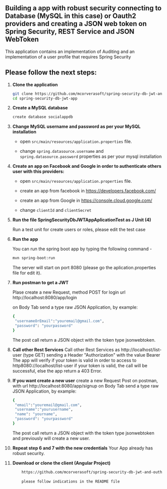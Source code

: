 ## Building a app with robust security connecting to Database (MySQL in this case) or Oauth2 providers and creating a JSON web token on Spring Security, REST Service and JSON WebToken

This application contains an implementation of Auditing and an implementation of a user profile that requires Spring Security

## Please follow the next steps:

1. **Clone the application**

	```bash
	git clone https://github.com/mcorverasoft/spring-security-db-jwt-and-outh2-app.git
	cd spring-security-db-jwt-app
	```

2. **Create a MySQL database**

	```bash
	create database socialappdb
	```

3. **Change MySQL username and password as per your MySQL installation**

	+ open `src/main/resources/application.properties` file.

	+ change `spring.datasource.username` and `spring.datasource.password` properties as per your mysql installation

4. **Create an app on Facebook and Google in order to authenticate others user with this providers:**

	+ open `src/main/resources/application.properties` file.
	
	+ create an app from facebook in https://developers.facebook.com/
	
	+ create an app from Google in https://console.cloud.google.com/
	
	+ change `clientId` and `clientSecret`
	
5. **Run the file SpringSecurityDbJWTAppAplicationTest as J Unit (4)**
	
	Run a test unit for create users or roles, please edit the test case
	
6. **Run the app**

	You can run the spring boot app by typing the following command -

	```bash
	mvn spring-boot:run
	```
	
	The server will start on port 8080 (please go the aplication.properties file for edit it).
	
7. **Run postman to get a JWT**
	
	Plase create a new Request, method POST for login
	url http://localhost:8080/app/login
	
	on Body Tab send a type raw JSON Application, by example:
	```bash
	{
	 "usernameOrEmail":"youremail@gmail.com",
	 "password": "yourpassword"
	}
	```
    The post call return a JSON object with the token type jsonwebtoken.
    
 8. **Call other Rest Services**
 	Call other Rest Services as http://localhost/list-user (type GET)
 	sending a Header "Authorization" with the value Bearer<yourtoken>
 	The app will verify if your token is valid in order to access to http8080://localhost/list-user 
 	if your token is valid, the call will be successful, else the app return a 403 Error.
 	
 9. **If you want create a new user**
 	create a new Request Post on postman, with url http://localhost:8080/app/signup
 	on Body Tab send a type raw JSON Application, by example:
	```bash
	{
	 "email":"youremail@gmail.com",
	 "username":"yourusername",
	 "name": "yourname",
	 "password": "yourpassword"
	}
	```
	 The post call return a JSON object with the token type jsonwebtoken and previously will create a new user.

10. **Repeat step 6 and 7 with the new credentials**
	Your App already has robust security.
	
	
11. **Download or clone the client (Angular Project)**

	```bash
		https://github.com/mcorverasoft/spring-security-db-jwt-and-outh2-app.git
		
		please follow indications in the README file
	```